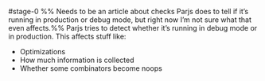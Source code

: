 #stage-0 %% Needs to be an article about checks Parjs does to tell if it’s running in production or debug mode, but right now I’m not sure what that even affects.%%
Parjs tries to detect whether it’s running in debug mode or in production. This affects stuff like:

- Optimizations
- How much information is collected
- Whether some combinators become noops
